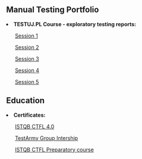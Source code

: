 ## Manual Testing Portfolio

<B><li>TESTUJ.PL Course - exploratory testing reports:</li></B>

&nbsp;&nbsp;&nbsp;&nbsp;&nbsp;&nbsp;[Session 1](https://drive.google.com/file/d/1O2t4tomC23rsCDSG_dHrom4pRERyyDnc/view?usp=sharing)<p>
&nbsp;&nbsp;&nbsp;&nbsp;&nbsp;&nbsp;[Session 2](https://drive.google.com/file/d/1KQIFWoE11pVSLggyWJuin2pe2a_kiBiL/view?usp=sharing)<p>
&nbsp;&nbsp;&nbsp;&nbsp;&nbsp;&nbsp;[Session 3](https://drive.google.com/file/d/17FAQ8E3XlyvjsuRBw3hpDYme54CuHAV1/view?usp=sharing)<p>
&nbsp;&nbsp;&nbsp;&nbsp;&nbsp;&nbsp;[Session 4](https://drive.google.com/file/d/1L6d8bvSKFrjbIP0mQFaIeA8OM9XuOgX-/view?usp=sharing)<p>
&nbsp;&nbsp;&nbsp;&nbsp;&nbsp;&nbsp;[Session 5](https://drive.google.com/file/d/1arYYcr9vBm6RBjdSf0Wx519cnllXzO6I/view?usp=sharing)<p>

## Education
<B><li>Certificates:</li></B><p>

&nbsp;&nbsp;&nbsp;&nbsp;&nbsp;&nbsp;[ISTQB CTFL 4.0](https://drive.google.com/file/d/1n_HSLhDRCbS8VIE32vCAuKzqv4Wd9Cx0/view?usp=sharing)<p>
&nbsp;&nbsp;&nbsp;&nbsp;&nbsp;&nbsp;[TestArmy Group Intership](https://drive.google.com/file/d/19qHBYnaZ5cq5vEHt-teSxQBqxljB-jlA/view?usp=sharing)<p>
&nbsp;&nbsp;&nbsp;&nbsp;&nbsp;&nbsp;[ISTQB CTFL Preparatory course](https://drive.google.com/file/d/1FMVNHSGPWIFmZiyCbJYH-4RExLxYI5zQ/view?usp=sharing)<p>





<!--
**ppm115/ppm115** is a ✨ _special_ ✨ repository because its `README.md` (this file) appears on your GitHub profile.

Here are some ideas to get you started:

- 🔭 I’m currently working on ...
- 🌱 I’m currently learning ...
- 👯 I’m looking to collaborate on ...
- 🤔 I’m looking for help with ...
- 💬 Ask me about ...
- 📫 How to reach me: ...
- 😄 Pronouns: ...
- ⚡ Fun fact: ...
-->
